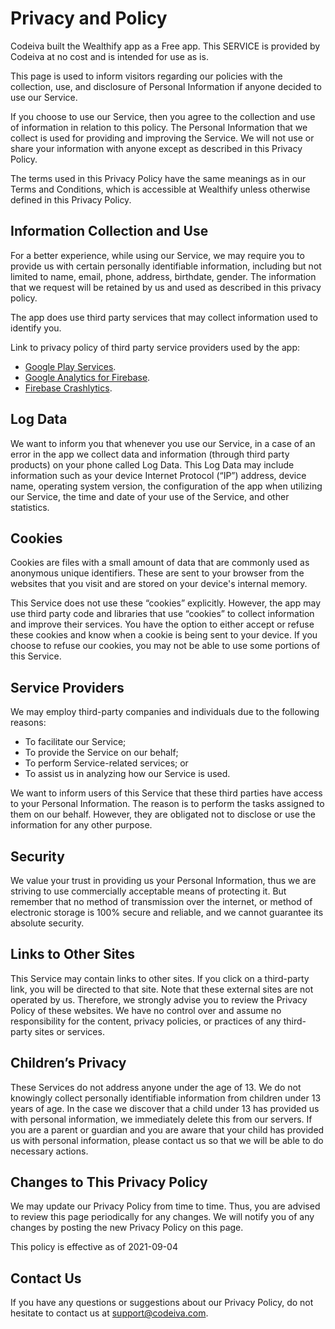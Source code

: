 # Privacy and Policy

Codeiva built the Wealthify app as a Free app. This SERVICE is provided by Codeiva at no cost and is intended for use as is.

This page is used to inform visitors regarding our policies with the collection, use, and disclosure of Personal Information if anyone decided to use our Service.
    
If you choose to use our Service, then you agree to the collection and use of information in relation to this policy. The Personal Information that we collect is used for providing and improving the Service. We will not use or share your information with anyone except as described in this Privacy Policy.

The terms used in this Privacy Policy have the same meanings as in our Terms and Conditions, which is accessible at Wealthify unless otherwise defined in this Privacy Policy.

## Information Collection and Use
For a better experience, while using our Service, we may require you to provide us with certain personally identifiable information, including but not limited to name, email, phone, address, birthdate, gender. The  information that we request will be retained by us and used as described in this privacy policy.

The app does use third party services that may collect information used to identify you.

Link to privacy policy of third party service providers used by the app:
* [Google Play Services](https://www.google.com/policies/privacy/).
* [Google Analytics for Firebase](https://firebase.google.com/policies/analytics/).
* [Firebase Crashlytics](https://firebase.google.com/support/privacy/).

## Log Data
We want to inform you that whenever you  use our Service, in a case of an error in the app we collect data and information (through third party
products) on your phone called Log Data. This Log Data may include information such as your device Internet Protocol (“IP”) address, device name, operating system version, the configuration of the app when utilizing our Service, the time and date of your use of the Service, and other statistics.

## Cookies

Cookies are files with a small amount of data that are
commonly used as anonymous unique identifiers. These are sent
to your browser from the websites that you visit and are
stored on your device's internal memory.

This Service does not use these “cookies” explicitly. However,
the app may use third party code and libraries that use
“cookies” to collect information and improve their services.
You have the option to either accept or refuse these cookies
and know when a cookie is being sent to your device. If you
choose to refuse our cookies, you may not be able to use some
portions of this Service.

## Service Providers

We may employ third-party companies and
individuals due to the following reasons:

* To facilitate our Service;
* To provide the Service on our behalf;
* To perform Service-related services; or
* To assist us in analyzing how our Service is used.

We want to inform users of this Service
that these third parties have access to your Personal
Information. The reason is to perform the tasks assigned to
them on our behalf. However, they are obligated not to
disclose or use the information for any other purpose.

## Security

We value your trust in providing us your
Personal Information, thus we are striving to use commercially
acceptable means of protecting it. But remember that no method
of transmission over the internet, or method of electronic
storage is 100% secure and reliable, and we cannot
guarantee its absolute security.

## Links to Other Sites

This Service may contain links to other sites. If you click on
a third-party link, you will be directed to that site. Note
that these external sites are not operated by us.
Therefore, we strongly advise you to review the
Privacy Policy of these websites. We have
no control over and assume no responsibility for the content,
privacy policies, or practices of any third-party sites or
services.
   
## Children’s Privacy
   
These Services do not address anyone under the age of 13.
We do not knowingly collect personally
identifiable information from children under 13 years of age. In the case
we discover that a child under 13 has provided
us with personal information, we immediately
delete this from our servers. If you are a parent or guardian
and you are aware that your child has provided us with
personal information, please contact us so that
we will be able to do necessary actions.

## Changes to This Privacy Policy

We may update our Privacy Policy from
time to time. Thus, you are advised to review this page
periodically for any changes. We will
notify you of any changes by posting the new Privacy Policy on
this page.

This policy is effective as of 2021-09-04

## Contact Us
If you have any questions or suggestions about our
Privacy Policy, do not hesitate to contact us at support@codeiva.com.
